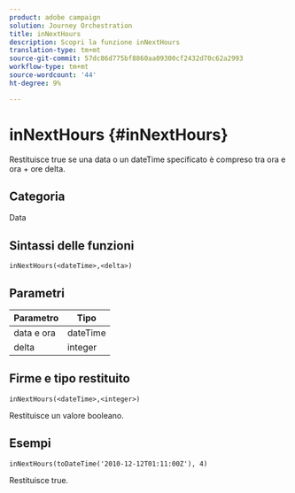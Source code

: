 ```yaml
---
product: adobe campaign
solution: Journey Orchestration
title: inNextHours
description: Scopri la funzione inNextHours
translation-type: tm+mt
source-git-commit: 57dc86d775bf8860aa09300cf2432d70c62a2993
workflow-type: tm+mt
source-wordcount: '44'
ht-degree: 9%

---
```



# inNextHours {#inNextHours}

Restituisce true se una data o un dateTime specificato è compreso tra ora e ora + ore delta.

## Categoria

Data

## Sintassi delle funzioni

`inNextHours(<dateTime>,<delta>)`

## Parametri

| Parametro | Tipo |
|-----------|------------------|
| data e ora | dateTime |
| delta | integer |

## Firme e tipo restituito

`inNextHours(<dateTime>,<integer>)`

Restituisce un valore booleano.

## Esempi

`inNextHours(toDateTime('2010-12-12T01:11:00Z'), 4)`

Restituisce true.
